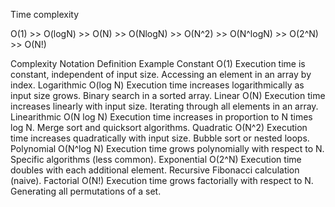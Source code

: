 Time complexity 

O(1) >> O(logN) >> O(N) >> O(NlogN) >> O(N^2) >> O(N^logN) >> O(2^N) >> O(N!)

Complexity	    Notation	Definition	Example
Constant	    O(1)	    Execution time is constant, independent of input size.	Accessing an element in an array by index.
Logarithmic	    O(log N)	Execution time increases logarithmically as input size grows.	Binary search in a sorted array.
Linear	        O(N)	    Execution time increases linearly with input size.	Iterating through all elements in an array.
Linearithmic    O(N log N)	Execution time increases in proportion to N times log N.	Merge sort and quicksort algorithms.
Quadratic	    O(N^2)	    Execution time increases quadratically with input size.	Bubble sort or nested loops.
Polynomial	    O(N^log N)	Execution time grows polynomially with respect to N.	Specific algorithms (less common).
Exponential	    O(2^N)	    Execution time doubles with each additional element.	Recursive Fibonacci calculation (naive).
Factorial	    O(N!)	    Execution time grows factorially with respect to N.	Generating all permutations of a set.